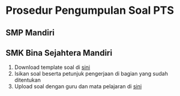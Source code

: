 # Prosedur Pengumpulan Soal PTS 

## SMP Mandiri

## SMK Bina Sejahtera Mandiri

1. Download template soal di [sini](https://drive.google.com/u/0/uc?id=1a8ZPEy0uKgJ6H96rw751XXRB-4s7r809&export=download)
2. Isikan soal beserta petunjuk pengerjaan di bagian yang sudah ditentukan
3. Upload soal dengan guru dan mata pelajaran di [sini](https://forms.gle/zQtSC1PUct8zTARv6)